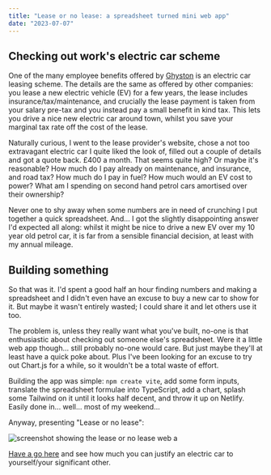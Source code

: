 ```yaml
---
title: "Lease or no lease: a spreadsheet turned mini web app"
date: "2023-07-07"
---
```


## Checking out work's electric car scheme

One of the many employee benefits offered by [Ghyston](https://www.ghyston.com) is an electric car leasing scheme. The details are the same as offered by other companies: you lease a new electric vehicle (EV) for a few years, the lease includes insurance/tax/maintenance, and crucially the lease payment is taken from your salary pre-tax and you instead pay a small benefit in kind tax. This lets you drive a nice new electric car around town, whilst you save your marginal tax rate off the cost of the lease.

Naturally curious, I went to the lease provider's website, chose a not too extravagant electric car I quite liked the look of, filled out a couple of details and got a quote back. £400 a month. That seems quite high? Or maybe it's reasonable? How much do I pay already on maintenance, and insurance, and road tax? How much do I pay in fuel? How much would an EV cost to power? What am I spending on second hand petrol cars amortised over their ownership?

Never one to shy away when some numbers are in need of crunching I put together a quick spreadsheet. And... I got the slightly disappointing answer I'd expected all along: whilst it might be nice to drive a new EV over my 10 year old petrol car, it is far from a sensible financial decision, at least with my annual mileage.

## Building something

So that was it. I'd spent a good half an hour finding numbers and making a spreadsheet and I didn't even have an excuse to buy a new car to show for it. But maybe it wasn't entirely wasted; I could share it and let others use it too.

The problem is, unless they really want what you've built, no-one is that enthusiastic about checking out someone else's spreadsheet. Were it a little web app though... still probably no-one would care. But just maybe they'll at least have a quick poke about. Plus I've been looking for an excuse to try out Chart.js for a while, so it wouldn't be a total waste of effort.

Building the app was simple: `npm create vite`, add some form inputs, translate the spreadsheet formulae into TypeScript, add a chart, splash some Tailwind on it until it looks half decent, and throw it up on Netlify. Easily done in... well... most of my weekend...

Anyway, presenting "Lease or no lease":

![screenshot showing the lease or no lease web a](/ev-leasing/lease-or-no-lease.png "A screenshot showing the lease-or-no-lease application in a browser")

[Have a go here](https://lease-or-no-lease.mattmarch.co.uk/) and see how much you can justify an electric car to yourself/your significant other.
